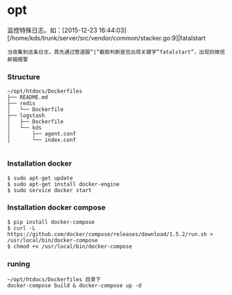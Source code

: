 # opt
监控特殊日志。如：[2015-12-23 16:44:03][/home/kds/trunk/server/src/vendor/common/stacker.go:9]|fatalstart
```
当收集到这条日志，首先通过管道服“|”截取判断是否出现关键字“fatalstart”，出现则微信邮箱报警
```

### Structure
```
~/opt/htdocs/Dockerfiles
├── README.md
├── redis
│   └── Dockerfile
├── logstash
│   ├── Dockerfile
│   └── kds
│       ├── agent.conf
│       └── index.conf


```         


### Installation docker
```
$ sudo apt-get update
$ sudo apt-get install docker-engine
$ sudo service docker start
```
### Installation docker compose
```
$ pip install docker-compose
$ curl -L https://github.com/docker/compose/releases/download/1.5.2/run.sh > /usr/local/bin/docker-compose
$ chmod +x /usr/local/bin/docker-compose
```
### runing
```
~/opt/htdocs/Dockerfiles 目录下
docker-compose build & docker-compose up -d 
```
